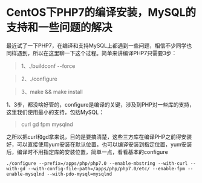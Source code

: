 # CentOS下PHP7的编译安装，MySQL的支持和一些问题的解决

最近试了一下PHP7，在编译和支持MySQL上都遇到一些问题，相信不少同学也同样遇到，所以在这里聊一下这个过程。简单来讲编译PHP7只需要3步：

> 1、./buildconf --force

> 2、./configure

> 3、make && make install

1、3步，都没啥好管的，configure是编译的关键，涉及到PHP对一些库的支持，这里我们使用最小的支持，包括MySQL：

> curl
> gd
> fpm
> mysqlnd

之所以把curl和gd拿来说，目的是要搞清楚，这些三方库在编译PHP之前得安装好，可以直接使用yum安装在默认位置，也可以编译安装到指定位置，yum安装后，编译时不用指定库的安装位置，简单一点，看看基本的configure

```
./configure --prefix=/apps/php/php7.0 --enable-mbstring --with-curl --with-gd --with-config-file-path=/apps/php/php7.0/etc/ --enable-fpm --enable-mysqlnd --with-pdo-mysql=mysqlnd
```

